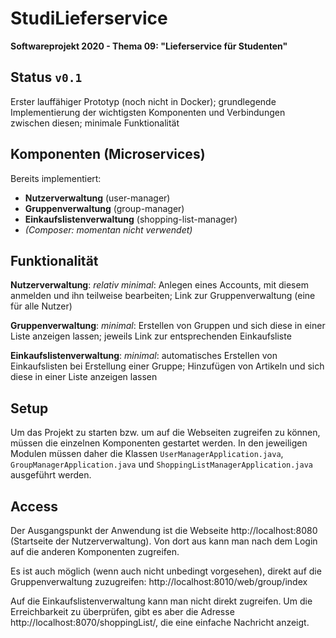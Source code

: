# StudiLieferservice
**Softwareprojekt 2020 - Thema 09: "Lieferservice für Studenten"**

## Status  `v0.1`
Erster lauffähiger Prototyp (noch nicht in Docker); grundlegende Implementierung der 
wichtigsten Komponenten und Verbindungen zwischen diesen; minimale Funktionalität

## Komponenten (Microservices)
Bereits implementiert:
* **Nutzerverwaltung** (user-manager)
* **Gruppenverwaltung** (group-manager)
* **Einkaufslistenverwaltung** (shopping-list-manager)
* _(Composer: momentan nicht verwendet)_

## Funktionalität
**Nutzerverwaltung**: _relativ minimal_: Anlegen eines Accounts, 
mit diesem anmelden und ihn teilweise bearbeiten; Link zur Gruppenverwaltung 
(eine für alle Nutzer)

**Gruppenverwaltung**: _minimal_: Erstellen von Gruppen und sich diese 
in einer Liste anzeigen lassen; jeweils Link zur entsprechenden Einkaufsliste

**Einkaufslistenverwaltung**: _minimal_: automatisches Erstellen von Einkaufslisten bei
Erstellung einer Gruppe; Hinzufügen von Artikeln und sich diese in einer Liste 
anzeigen lassen

## Setup
Um das Projekt zu starten bzw. um auf die Webseiten zugreifen zu können, müssen die 
einzelnen Komponenten gestartet werden. In den jeweiligen Modulen müssen daher die
Klassen `UserManagerApplication.java`, `GroupManagerApplication.java` und 
`ShoppingListManagerApplication.java` ausgeführt werden.

## Access
Der Ausgangspunkt der Anwendung ist die Webseite http://localhost:8080 
(Startseite der Nutzerverwaltung). Von dort aus kann man nach dem Login auf die 
anderen Komponenten zugreifen.

Es ist auch möglich (wenn auch nicht unbedingt vorgesehen), direkt auf die 
Gruppenverwaltung zuzugreifen: http://localhost:8010/web/group/index

Auf die Einkaufslistenverwaltung kann man nicht direkt zugreifen. Um die 
Erreichbarkeit zu überprüfen, gibt es aber die Adresse 
http://localhost:8070/shoppingList/, die eine einfache Nachricht anzeigt.
